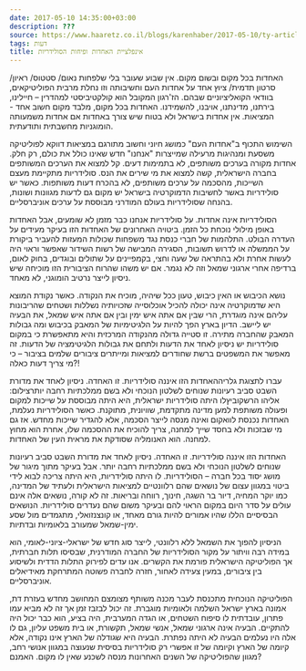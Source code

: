 ```yaml
---
date: 2017-05-10 14:35:00+03:00
description: ???
source: https://www.haaretz.co.il/blogs/karenhaber/2017-05-10/ty-article/0000017f-f895-d460-afff-fbf74f220000
tags: דעות
title: אינפלציית האחדות ופיחות הסולידריות
---
```


האחדות בכל מקום ובשום מקום. אין שבוע שעובר בלי שלפחות נאום/ סטטוס/ ראיון/ סרטון תדמית/ ציוץ אחד על אחדות העם וחשיבותה וזו נחלת מרבית הפוליטיקאים, בוודאי הקואליציוניים שבהם. הז'רגון המקובל הוא קולקטיביסטי למהדרין – חיילינו, בירתנו, מדינתנו, אויבנו, להשמידנו. האחדות בכל מקום, מלבד מקום חשוב אחד - המציאות. אין אחדות בישראל ולא בטוח שיש צורך באחדות אם אחדות משמעותה הומוגניות מחשבתית ותודעתית.

השימוש התכוף ב"אחדות העם" כמושג חיוני וחשוב מתורגם במציאות דווקא לפוליטיקה משסעת ומנהיגות מרעילה שמייצרות "אנחנו" חדש שאינו כולל את כולם, רק חלק. אחדות מקורה בערכים משותפים, לא בתמימות דעים. קל למצוא את הערכים המשותפים בחברה הישראלית, קשה למצוא את מי שירים את הנס. סולידריות מתקיימת מעצם השייכות, מהסכמה על ערכים משותפים, לא בהכרח דעות משותפות. כאשר יש סולידריות באשר לחשיבות הדמוקרטיה בישראל יש מקום גם לדעות מגוונות ושונות, בהנחה שסולידריות בעולם המודרני מבוססת על ערכים אוניברסליים.

הסולידריות אינה אחדות. על סולידריות אנחנו כבר מזמן לא שומעים, אבל האחדות באופן מילולי נוכחת כל הזמן. ביטויה האחרונים של האחדות הזו בעיקר מעידים על העדרה הבולט. התלהמות של חברי כנסת נגד משפחות שכולות המעזות להעביר ביקורת על הממשלה או לדרוש תשובות, הסגירה המבישה של רשות השידור שאפשר וראוי היה לעשות אחרת ולא בהתראה של שעה וחצי, בקמפיינים על שתולים ובוגדים, בחוק לאום, ברדיפה אחרי ארגוני שמאל וזה לא נגמר. אם יש משהו שהרוח הציבורית הזו מוכיחה שיש ניסיון לייצר נרטיב הומוגני, לא מאחד.

נושא הכיבוש או האין כיבוש, טעון ככל שיהיה, מוכיח את הנקודה. כאשר נקודת המוצא היא שדמוקרטיה אינה יכולה להכיל אוכלוסייה שזכויותיה נשללות ושטחים שהריבונות עליהם אינה מוגדרת, הרי שבין אם אתה איש ימין ובין אם אתה איש שמאל, את הבעיה יש ליישב. הדיון בארץ הפך להיות על הלגיטימיות של המאבק בכיבוש ומה גבולות המאבק שהחברה מתירה. זו סטייה גדולה מהנקודה המרכזית והיא מתאפשרת כי במקום סולידריות יש ניסיון לאחד את הדעות ולתחם את גבולות הלגיטימציה של הדעות. זה מאפשר את המשפטים ברשת שחודרים למציאות ומייתרים ציבורים שלמים בציבור – כי מי צריך דעות כאלה?!

 עברו לתצוגת גלריההאחדות הזו איננה סולידריות. זו האחדה. ניסיון לאחד את מדורת השבט סביב רעיונות שנוחים לשלטון הנוכחי ולא בשם ממלכתיות רחבה יותרצילום: אליהו הרשקוביץלו היתה סולידריות ישראלית, היא היתה מבוססת על שייכות למקום ופעולה משותפת למען מדינה מתקדמת, שוויונית, מתוקנת. כאשר הסולידריות נעלמת, האחדות נכנסת לוואקום ואינה מנסה לייצר הסכמה, אלא להגדיר שייכות מחדש. אז גם מי שבזכות ולא בחסד שייך למחנה, צריך להוכיח את ההסכמה שלו, אחרת הוא מחוץ למחנה. הוא האנומליה שסודקת את מראית העין של האחדות.

האחדות הזו איננה סולידריות. זו האחדה. ניסיון לאחד את מדורת השבט סביב רעיונות שנוחים לשלטון הנוכחי ולא בשם ממלכתיות רחבה יותר. אבל בעיקר מתוך מיגור של מושג יסוד בכל חברה – הסולידריות. לו היתה סולידריות, היא היתה צריכה לבוא לידי ביטוי במגוון עצום של נושאים שהם רלוונטיים למציאות הישראלית ולעתיד של המדינה, כמו יוקר המחיה, דיור בר השגה, חינוך, רווחה ובריאות. זה לא קורה, נושאים אלה אינם עולים על סדר היום במקום הראוי להם ובעיקר משום שהם נעדרים סולידריות. הנושאים הבסיסיים הללו שהיו אמורים להיות גורם מאחד, או קונצנזואלי, מתגמדים מול שסע ימין-שמאל שמעורב בלאומיות ובדתיות.

הניסיון להפוך את השמאל ללא רלוונטי, לייצר סוג חדש של ישראלי-ציוני-לאומי, הוא במידה רבה וויתור על מקור הסולידריות של החברה המודרנית, שבסיסו תלות חברתית, אך הפוליטיקה הישראלית פורמת את הקשרים. אנו עדים לפירוק התלות הדדית ולשיסוע בין ציבורים, במעין צעידה לאחור, חזרה לחברה פשוטה המתרחקת מאידיאלים אוניברסליים.

הפוליטיקה הנוכחית מתכנסת לעבר מכנה משותף מצומצם המחושב מחדש בעזרת דת, אמונה בארץ ישראל השלמה ולאומיות מוגברת. זה יכול לבזבז זמן אך זה לא מביא עמו פתרון, עובדתית לו סיפוח השטחים, או הגדה המערבית, היה בציע, הוא כבר יכול היה להתקיים. הבעיה אינה ארגוני שמאל, אנשי שמאל, תקשורת, או בית משפט עליון, גם לו אלה היו נעלמים הבעיה לא היתה נפתרת. הבעיה היא שגודלה של הארץ אינו נקודה, אלא קיומה של הארץ וקיומה של זו אפשרי רק סולידריות בסיסית שנעוצה במגוון אנושי רחב, מגוון שהפוליטיקה של השנים האחרונות מנסה לשכנע שאין לו מקום. האמנם?